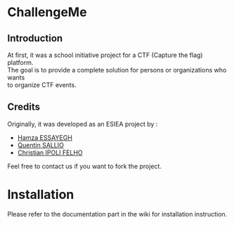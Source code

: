 ChallengeMe
===========

## Introduction ##

At first, it was a school initiative project for a CTF (Capture the flag) platform.  
The goal is to provide a complete solution for persons or organizations who wants  
to organize CTF events.

## Credits ##

Originally, it was developed as an ESIEA project by :

  * [Hamza ESSAYEGH](essayegh@et.esiea.fr)
  * [Quentin SALLIO](sallio@et.esiea.fr)
  * [Christian IPOLI FELHO](ipoli@et.esiea.fr)

Feel free to contact us if you want to fork the project.

# Installation

Please refer to the documentation part in the wiki for installation instruction.